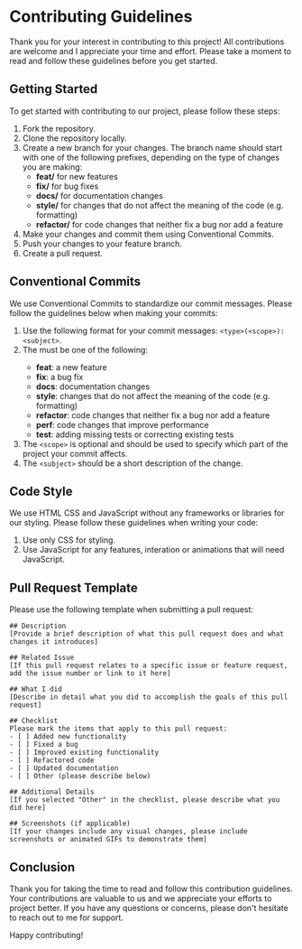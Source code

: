 # Contributing Guidelines

Thank you for your interest in contributing to this project! All contributions are welcome and I appreciate your time and effort. Please take a moment to read and follow these guidelines before you get started.

## Getting Started
To get started with contributing to our project, please follow these steps:

1. Fork the repository.
1. Clone the repository locally.
2. Create a new branch for your changes. The branch name should start with one of the following prefixes, depending on the type of changes you are making:
    - <strong>feat/</strong> for new features
    - <strong>fix/</strong> for bug fixes
    - <strong>docs/</strong> for documentation changes
    - <strong>style/</strong> for changes that do not affect the meaning of the code (e.g. formatting)
    - <strong>refactor/</strong> for code changes that neither fix a bug nor add a feature
4. Make your changes and commit them using Conventional Commits.
5. Push your changes to your feature branch.
6. Create a pull request.

## Conventional Commits
We use Conventional Commits to standardize our commit messages. Please follow the guidelines below when making your commits:

1. Use the following format for your commit messages: `<type>(<scope>): <subject>`.
2. The <type> must be one of the following:
    - <strong>feat</strong>: a new feature
    - <strong>fix</strong>: a bug fix
    - <strong>docs</strong>: documentation changes
    - <strong>style</strong>: changes that do not affect the meaning of the code (e.g. formatting)
    - <strong>refactor</strong>: code changes that neither fix a bug nor add a feature
    - <strong>perf</strong>: code changes that improve performance
    - <strong>test</strong>: adding missing tests or correcting existing tests
3. The `<scope>` is optional and should be used to specify which part of the project your commit affects.
4. The `<subject>` should be a short description of the change.


## Code Style
We use HTML CSS and JavaScript without any frameworks or libraries for our styling. Please follow these guidelines when writing your code:

1. Use only CSS for styling.
2. Use JavaScript for any features, interation or animations that will need JavaScript.

## Pull Request Template
Please use the following template when submitting a pull request:

```
## Description
[Provide a brief description of what this pull request does and what changes it introduces]

## Related Issue
[If this pull request relates to a specific issue or feature request, add the issue number or link to it here]

## What I did
[Describe in detail what you did to accomplish the goals of this pull request]

## Checklist
Please mark the items that apply to this pull request:
- [ ] Added new functionality
- [ ] Fixed a bug
- [ ] Improved existing functionality
- [ ] Refactored code
- [ ] Updated documentation
- [ ] Other (please describe below)

## Additional Details
[If you selected "Other" in the checklist, please describe what you did here]

## Screenshots (if applicable)
[If your changes include any visual changes, please include screenshots or animated GIFs to demonstrate them]
```

## Conclusion

Thank you for taking the time to read and follow this contribution guidelines. Your contributions are valuable to us and we appreciate your efforts to  project better. If you have any questions or concerns, please don't hesitate to reach out to me for support.

Happy contributing!
